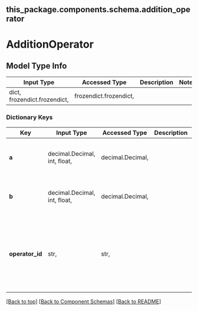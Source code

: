 <a name="top"></a>
## this_package.components.schema.addition_operator
# AdditionOperator

## Model Type Info
Input Type | Accessed Type | Description | Notes
------------ | ------------- | ------------- | -------------
dict, frozendict.frozendict,  | frozendict.frozendict,  |  | 

### Dictionary Keys
Key | Input Type | Accessed Type | Description | Notes
------------ | ------------- | ------------- | ------------- | -------------
**a** | decimal.Decimal, int, float,  | decimal.Decimal,  |  | value must be a 64 bit float
**b** | decimal.Decimal, int, float,  | decimal.Decimal,  |  | value must be a 64 bit float
**operator_id** | str,  | str,  |  | if omitted the server will use the default value of "ADD"

[[Back to top]](#top) [[Back to Component Schemas]](../../../README.md#Component-Schemas) [[Back to README]](../../../README.md)